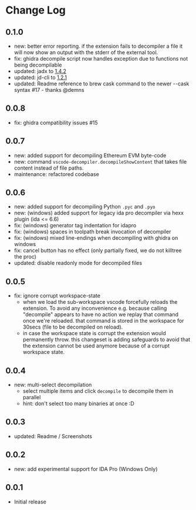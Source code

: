 # Change Log

## 0.1.0
- new: better error reporting. if the extension fails to decompiler a file it will now show an output with the stderr of the external tool.
- fix: ghidra decompile script now handles exception due to functions not being decompilable
- updated: jadx to [1.4.2](https://github.com/skylot/jadx/releases/tag/v1.4.2)
- updated: jd-cli to [1.2.1](https://github.com/intoolswetrust/jd-cli/releases/tag/jd-cli-1.2.1)
- updated: Readme reference to brew cask command to the newer --cask syntax #17 - thanks @demns


## 0.0.8
- fix: ghidra compatibility issues #15

## 0.0.7
- new: added support for decompiling Ethereum EVM byte-code
- new: command `vscode-decompiler.decompileShowContent` that takes file content instead of file paths.
- maintenance: refactored codebase

## 0.0.6
- new: added support for decompiling Python `.pyc` and `.pyo`
- new: (windows) added support for legacy ida pro decompiler via hexx plugin (ida <= 6.6)
- fix: (windows) generator tag indentation for idapro
- fix: (windows) spaces in toolpath break invocation of decompiler
- fix: (windows) mixed line-endings when decompiling with ghidra on windows
- fix: cancel button has no effect (only partially fixed, we do not killtree the proc)
- updated: disable readonly mode for decompiled files


## 0.0.5
- fix: ignore corrupt workspace-state
  - when we load the sub-workspace vscode forcefully reloads the extension. To avoid any inconvenience e.g. because calling "decompile" appears to have no action we replay that command once we're reloaded. that command is stored in the workspace for 30secs (file to be decompiled on reload).
  - in case the workspace state is corrupt the extension would permanently throw. this changeset is adding safeguards to avoid that the extension cannot be used anymore because of a corrupt workspace state.

## 0.0.4
- new: multi-select decompilation
  - select multiple items and click `decompile` to decompile them in parallel
  - hint: don't select too many binaries at once :D

## 0.0.3
- updated: Readme / Screenshots

## 0.0.2
- new: add experimental support for IDA Pro (Windows Only)

## 0.0.1
- Initial release
